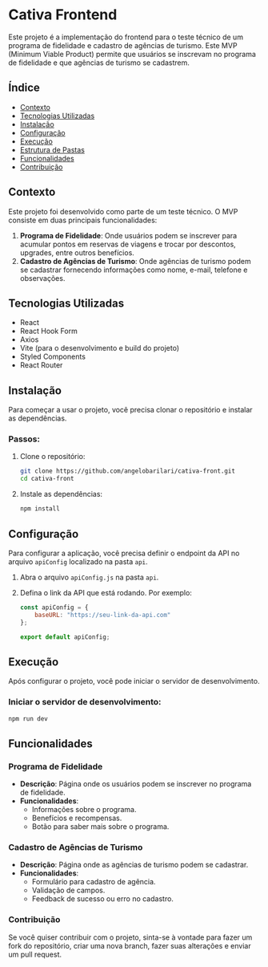 # Cativa Frontend

Este projeto é a implementação do frontend para o teste técnico de um programa de fidelidade e cadastro de agências de turismo. Este MVP (Minimum Viable Product) permite que usuários se inscrevam no programa de fidelidade e que agências de turismo se cadastrem.

## Índice

- [Contexto](#contexto)
- [Tecnologias Utilizadas](#tecnologias-utilizadas)
- [Instalação](#instalação)
- [Configuração](#configuração)
- [Execução](#execução)
- [Estrutura de Pastas](#estrutura-de-pastas)
- [Funcionalidades](#funcionalidades)
- [Contribuição](#contribuição)

## Contexto

Este projeto foi desenvolvido como parte de um teste técnico. O MVP consiste em duas principais funcionalidades:
1. **Programa de Fidelidade**: Onde usuários podem se inscrever para acumular pontos em reservas de viagens e trocar por descontos, upgrades, entre outros benefícios.
2. **Cadastro de Agências de Turismo**: Onde agências de turismo podem se cadastrar fornecendo informações como nome, e-mail, telefone e observações.

## Tecnologias Utilizadas

- React
- React Hook Form
- Axios
- Vite (para o desenvolvimento e build do projeto)
- Styled Components
- React Router

## Instalação

Para começar a usar o projeto, você precisa clonar o repositório e instalar as dependências.

### Passos:

1. Clone o repositório:

    ```sh
    git clone https://github.com/angelobarilari/cativa-front.git
    cd cativa-front
    ```

2. Instale as dependências:

    ```sh
    npm install
    ```

## Configuração

Para configurar a aplicação, você precisa definir o endpoint da API no arquivo `apiConfig` localizado na pasta `api`.

1. Abra o arquivo `apiConfig.js` na pasta `api`.
2. Defina o link da API que está rodando. Por exemplo:

    ```javascript
    const apiConfig = {
        baseURL: "https://seu-link-da-api.com"
    };

    export default apiConfig;
    ```

## Execução

Após configurar o projeto, você pode iniciar o servidor de desenvolvimento.

### Iniciar o servidor de desenvolvimento:

```sh
npm run dev
 ```

## Funcionalidades

### Programa de Fidelidade

- **Descrição**: Página onde os usuários podem se inscrever no programa de fidelidade.
- **Funcionalidades**:
  - Informações sobre o programa.
  - Benefícios e recompensas.
  - Botão para saber mais sobre o programa.
  
### Cadastro de Agências de Turismo

- **Descrição**: Página onde as agências de turismo podem se cadastrar.
- **Funcionalidades**:
  - Formulário para cadastro de agência.
  - Validação de campos.
  - Feedback de sucesso ou erro no cadastro.

### Contribuição

Se você quiser contribuir com o projeto, sinta-se à vontade para fazer um fork do repositório, criar uma nova branch, fazer suas alterações e enviar um pull request.
